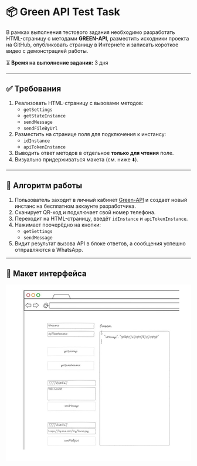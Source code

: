 # 📦 Green API Test Task

В рамках выполнения тестового задания необходимо разработать HTML-страницу с методами **GREEN-API**, разместить исходники проекта на GitHub, опубликовать страницу в Интернете и записать короткое видео с демонстрацией работы.

⏳ **Время на выполнение задания:** 3 дня

---

## ✅ Требования

1. Реализовать HTML-страницу с вызовами методов:
   - `getSettings`
   - `getStateInstance`
   - `sendMessage`
   - `sendFileByUrl`
2. Разместить на странице поля для подключения к инстансу:
   - `idInstance`
   - `apiTokenInstance`
3. Выводить ответ методов в отдельное **только для чтения** поле.
4. Визуально придерживаться макета (см. ниже ⬇️).

---

## 🧩 Алгоритм работы

1. Пользователь заходит в личный кабинет [Green-API](https://green-api.com/) и создает новый инстанс на бесплатном аккаунте разработчика.
2. Сканирует QR-код и подключает свой номер телефона.
3. Переходит на HTML-страницу, введёт `idInstance` и `apiTokenInstance`.
4. Нажимает поочерёдно на кнопки:
   - `getSettings`
   - `sendMessage`
5. Видит результат вызова API в блоке ответов, а сообщения успешно отправляются в WhatsApp.

---

## 🎯 Макет интерфейса

<img src="image.png" alt="Пример интерфейса" width="700">
